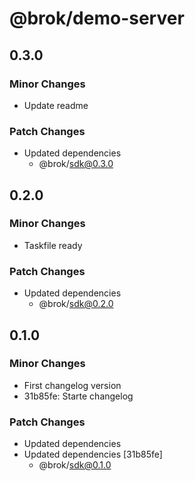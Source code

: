 # @brok/demo-server

## 0.3.0

### Minor Changes

- Update readme

### Patch Changes

- Updated dependencies
  - @brok/sdk@0.3.0

## 0.2.0

### Minor Changes

- Taskfile ready

### Patch Changes

- Updated dependencies
  - @brok/sdk@0.2.0

## 0.1.0

### Minor Changes

- First changelog version
- 31b85fe: Starte changelog

### Patch Changes

- Updated dependencies
- Updated dependencies [31b85fe]
  - @brok/sdk@0.1.0
